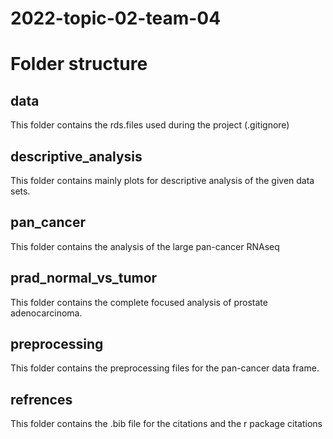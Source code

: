 # 2022-topic-02-team-04

# Folder structure

## data
This folder contains the rds.files used during the project (.gitignore)

## descriptive_analysis
This folder contains mainly plots for descriptive analysis of the given data sets.

## pan_cancer
This folder contains the analysis of the large pan-cancer RNAseq

## prad_normal_vs_tumor
This folder contains the complete focused analysis of prostate adenocarcinoma.

## preprocessing
This folder contains the preprocessing files for the pan-cancer data frame.

## refrences
This folder contains the .bib file for the citations and the r package citations



